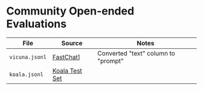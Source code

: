 # Community Open-ended Evaluations

| File | Source | Notes |
|------|--------|-------|
| `vicuna.jsonl` | [FastChat](https://github.com/lm-sys/FastChat/blob/8e38141ff5dd15f3138ccfd312dd73a471e986a1/fastchat/eval/table/question.jsonl)] | Converted "text" column to "prompt" |
| `koala.jsonl` | [Koala Test Set](https://github.com/arnav-gudibande/koala-test-set/blob/2d4396aee3cff495382e9b0ad2521d70b177763b/koala_test_set.jsonl) |  |

